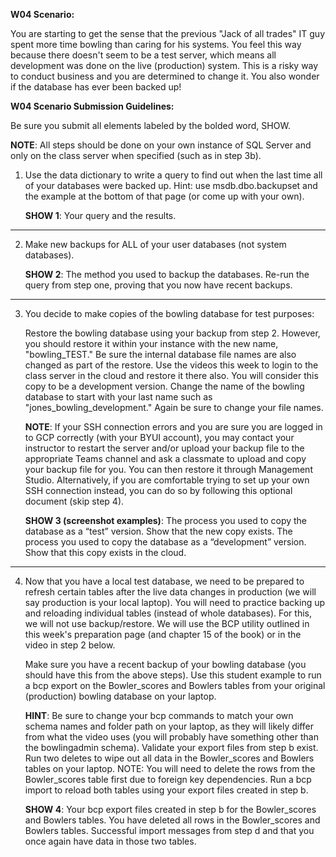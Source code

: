 **W04 Scenario:**

You are starting to get the sense that the previous "Jack of all trades" IT guy spent more time bowling than caring for his systems. You feel this way because there doesn't seem to be a test server, which means all development was done on the live (production) system. This is a risky way to conduct business and you are determined to change it. You also wonder if the database has ever been backed up!

**W04 Scenario Submission Guidelines:**

Be sure you submit all elements labeled by the bolded word, SHOW.

**NOTE**: All steps should be done on your own instance of SQL Server and only on the class server when specified (such as in step 3b).

1. Use the data dictionary to write a query to find out when the last time all of your databases were backed up. Hint: use msdb.dbo.backupset and the example at the bottom of that page (or come up with your own).
 
	**SHOW 1**: Your query and the results.

---

2. Make new backups for ALL of your user databases (not system databases).

	**SHOW 2**: 
	The method you used to backup the databases. 
	Re-run the query from step one, proving that you now have recent backups.

---

3. You decide to make copies of the bowling database for test purposes:

	Restore the bowling database using your backup from step 2. However, you should restore it within your instance with the new name, "bowling_TEST." Be sure the internal database file names are also changed as part of the restore.
	Use the videos this week to login to the class server in the cloud and restore it there also. You will consider this copy to be a development version. Change the name of the bowling database to start with your last name such as "jones_bowling_development." Again be sure to change your file names.

	**NOTE**: If your SSH connection errors and you are sure you are logged in to GCP correctly (with your BYUI account), you may contact your instructor to restart the server and/or upload your backup file to the appropriate Teams channel and ask a classmate to upload and copy your backup file for you. You can then restore it through Management Studio. Alternatively, if you are comfortable trying to set up your own SSH connection instead, you can do so by following this optional document (skip step 4).

	**SHOW 3 (screenshot examples)**: 
	The process you used to copy the database as a “test” version. Show that the new copy exists.
	The process you used to copy the database as a “development” version. Show that this copy exists in the cloud.

---

4. Now that you have a local test database, we need to be prepared to refresh certain tables after the live data changes in production (we will say production is your local laptop). You will need to practice backing up and reloading individual tables (instead of whole databases). For this, we will not use backup/restore. We will use the BCP utility outlined in this week's preparation page (and chapter 15 of the book) or in the video in step 2 below.

	Make sure you have a recent backup of your bowling database (you should have this from the above steps).
	Use this student example to run a bcp export on the Bowler_scores and Bowlers tables from your original (production) bowling database on your laptop.
	
	**HINT**: Be sure to change your bcp commands to match your own schema names and folder path on your laptop, as they will likely differ from what the video uses (you will probably have something other than the bowlingadmin schema).
	Validate your export files from step b exist. Run two deletes to wipe out all data in the Bowler_scores and Bowlers tables on your laptop. NOTE: You will need to delete the rows from the Bowler_scores table first due to foreign key dependencies.
	Run a bcp import to reload both tables using your export files created in step b.

	**SHOW 4**:
	Your bcp export files created in step b for the Bowler_scores and Bowlers tables.
	You have deleted all rows in the Bowler_scores and Bowlers tables.
	Successful import messages from step d and that you once again have data in those two tables.


